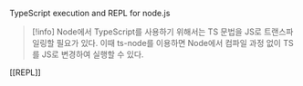 TypeScript execution and REPL for node.js

> [!info]
>Node에서 TypeScript를 사용하기 위해서는 TS 문법을 JS로 트랜스파일링할 필요가 있다. 이때 ts-node를 이용하면 Node에서 컴파일 과정 없이 TS를 JS로 변경하여 실행할 수 있다.

[[REPL]]
